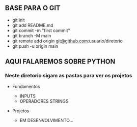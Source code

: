 ## BASE PARA O GIT

- git init  
- git add README.md  
- git commit -m "first commit"  
- git branch -M main  
- git remote add origin git@github.com:usuario/diretorio  
- git push -u origin main

## AQUI FALAREMOS SOBRE PYTHON
### Neste diretorio sigam as pastas para ver os projetos

- Fundamentos
  - INPUTS  
  - OPERADORES STRINGS  

- Projetos
  - EM DESENVOLVIMENTO...